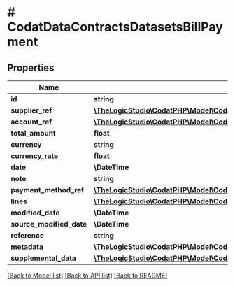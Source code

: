 # # CodatDataContractsDatasetsBillPayment

## Properties

Name | Type | Description | Notes
------------ | ------------- | ------------- | -------------
**id** | **string** |  | [optional]
**supplier_ref** | [**\TheLogicStudio\CodatPHP\Model\CodatDataContractsDatasetsSupplierRef**](CodatDataContractsDatasetsSupplierRef.md) |  | [optional]
**account_ref** | [**\TheLogicStudio\CodatPHP\Model\CodatDataContractsDatasetsAccountRef**](CodatDataContractsDatasetsAccountRef.md) |  | [optional]
**total_amount** | **float** |  | [optional]
**currency** | **string** |  | [optional]
**currency_rate** | **float** |  | [optional]
**date** | **\DateTime** |  |
**note** | **string** |  | [optional]
**payment_method_ref** | [**\TheLogicStudio\CodatPHP\Model\CodatDataContractsDatasetsPaymentMethodRef**](CodatDataContractsDatasetsPaymentMethodRef.md) |  | [optional]
**lines** | [**\TheLogicStudio\CodatPHP\Model\CodatDataContractsDatasetsBillPaymentLine[]**](CodatDataContractsDatasetsBillPaymentLine.md) |  | [optional]
**modified_date** | **\DateTime** |  | [optional]
**source_modified_date** | **\DateTime** |  | [optional]
**reference** | **string** |  | [optional]
**metadata** | [**\TheLogicStudio\CodatPHP\Model\CodatDataContractsDatasetsMetadata**](CodatDataContractsDatasetsMetadata.md) |  | [optional]
**supplemental_data** | [**\TheLogicStudio\CodatPHP\Model\CodatDataContractsDatasetsDataInterfacesSupplementalData**](CodatDataContractsDatasetsDataInterfacesSupplementalData.md) |  | [optional]

[[Back to Model list]](../../README.md#models) [[Back to API list]](../../README.md#endpoints) [[Back to README]](../../README.md)

